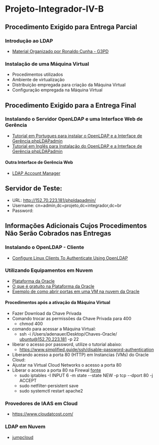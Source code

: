 # Projeto-Integrador-IV-B

## Procedimento Exigido para Entrega Parcial

### Introdução ao LDAP
* [Material Organizado por Ronaldo Cunha - G3PD](http://olaria.ucpel.edu.br/rcunha/)

### Instalação de uma Máquina Virtual
* Procedimentos utilizados
* Ambiente de virtualização
* Distribuição empregada para criação da Máquina Virtual
* Configuração empregada na Máquina Virtual

## Procedimento Exigido para a Entrega Final

### Instalando o Servidor OpenLDAP e uma Interface Web de Gerência
* [Tutorial em Portugues para instalar o OpenLDAP e a Interface de Gerência phpLDAPadmin](https://www.zentica-global.com/pt/zentica-blog/ver/como-instalar-openldap-e-phpldapadmin-no-ubuntu-server-20.04-60737ebe0b7a3)
* [Tutorial em Inglês para Instalação do OpenLDAP e a Interface de Gerência phpLDAPadmin](https://idroot.us/install-openldap-ubuntu-20-04/)

#### Outra Interface de Gerência Web
* [LDAP Account Manager](https://computingforgeeks.com/install-and-configure-ldap-account-manager-on-ubuntu/)

## Servidor de Teste:
* URL: http://152.70.223.181/phpldapadmin/
* Username: cn=admin,dc=projeto,dc=integrador,dc=br
* Password: <divulgada por email>


## Informações Adicionais Cujos Procedimentos Não Serão Cobrados nas Entregas

### Instalando o OpenLDAP - Cliente
* [Configure Linux Clients To Authenticate Using OpenLDAP](https://www.unixmen.com/configure-linux-clients-to-authenticate-using-openldap/)

### Utilizando Equipamentos em Nuvem
* [Plataforma da Oracle](https://www.oracle.com/br/index.html)
* [O que é gratuito na Plataforma da Oracle](https://www.oracle.com/br/cloud/free/#always-free)
* [Exemplo de como abrir portas em uma VM na nuvem da Oracle](https://docs.oracle.com/en/learn/lab_compute_instance/index.html#introduction)
#### Procedimentos após a ativação da Máquina Virtual
* Fazer Download da Chave Privada
* Comando trocar as permissões da Chave Privada para 400 
  * chmod 400 <chave privada>
* comando para acessar a Máquina Virtual:
  * ssh -i /Users/adenauer/Desktop/Chaves-Oracle/<chave privada> ubuntu@152.70.223.181 -p 22
* liberar o acesso por password, utilize o tutorial abaixo:
  * https://www.simplified.guide/ssh/disable-password-authentication
* Liberando acesso a porta 80 (HTTP) em Instancias (VMs) do Oracle Cloud:
 * Ajustar na Virtual Cloud Networks o acesso a porta 80
 * Liberar o acesso a porta 80 na Firewal [fonte](https://stackoverflow.com/questions/54794217/opening-port-80-on-oracle-cloud-infrastructure-compute-node)
   * sudo iptables -I INPUT 6 -m state --state NEW -p tcp --dport 80 -j ACCEPT
   * sudo netfilter-persistent save
   * sudo systemctl restart apache2
 
### Provedores de IAAS em Cloud
* https://www.cloudatcost.com/
 
### LDAP em Nuvem
* [jumpcloud](https://jumpcloud.com/)
